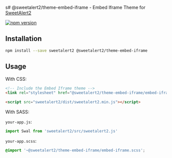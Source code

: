 s# @sweetalert2/theme-embed-iframe - Embed Iframe Theme for [SweetAlert2](https://github.com/sweetalert2/sweetalert2)

[![npm version](https://img.shields.io/npm/v/@sweetalert2/theme-embed-iframe.svg)](https://www.npmjs.com/package/@sweetalert2/theme-embed-iframe)

Installation
------------

```sh
npm install --save sweetalert2 @sweetalert2/theme-embed-iframe
```

Usage
-----

With CSS:

```html
<!-- Include the Embed Iframe theme -->
<link rel="stylesheet" href="@sweetalert2/theme-embed-iframe/embed-iframe.css">

<script src="sweetalert2/dist/sweetalert2.min.js"></script>
```

With SASS:

`your-app.js`:
```js
import Swal from 'sweetalert2/src/sweetalert2.js'
```

`your-app.scss`:
```scss
@import '~@sweetalert2/theme-embed-iframe/embed-iframe.scss';
```
